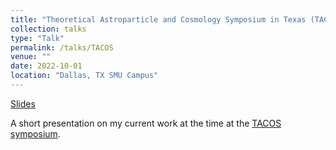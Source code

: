```yaml
---
title: "Theoretical Astroparticle and Cosmology Symposium in Texas (TACOS)"
collection: talks
type: "Talk"
permalink: /talks/TACOS
venue: ""
date: 2022-10-01
location: "Dallas, TX SMU Campus"
---
```

[Slides](https://ga-mitchell.github.io//files/TACOS.pdf)

A short presentation on my current work at the time at the [TACOS symposium](https://sites.google.com/view/texas-tacos/home?authuser=0).
